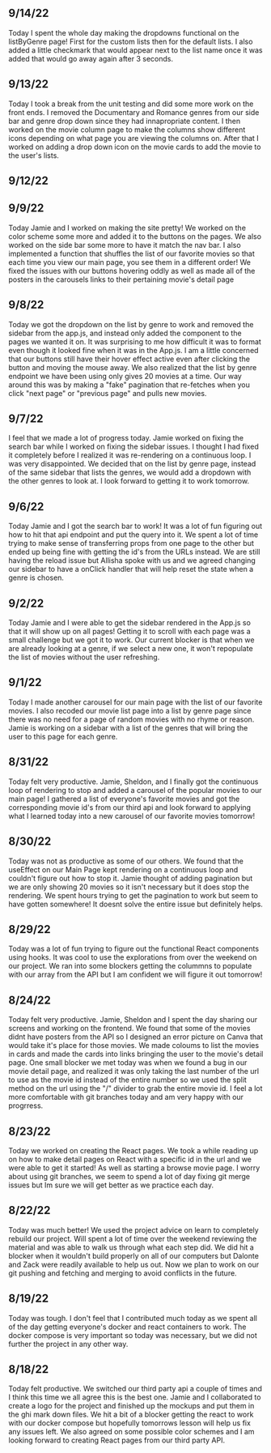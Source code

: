 ## 9/14/22
Today I spent the whole day making the dropdowns functional on the listByGenre page! First for the custom lists then for the default lists. I also added a little checkmark that would appear next to the list name once it was added that would go away again after 3 seconds. 

## 9/13/22
Today I took a break from the unit testing and did some more work on the front ends. I removed the Documentary and Romance genres from our side bar and genre drop down since they had innapropriate content. I then worked on the movie column page to make the columns show different icons depending on what page you are viewing the columns on. After that I worked on adding a drop down icon on the movie cards to add the movie to the user's lists.

## 9/12/22

## 9/9/22
Today Jamie and I worked on making the site pretty! We worked on the color scheme some more and added it to the buttons on the pages. We also worked on the side bar some more to have it match the nav bar. I also implemented a function that shuffles the list of our favorite movies so that each time you view our main page, you see them in a different order! We fixed the issues with our buttons hovering oddly as well as made all of the posters in the carousels links to their pertaining movie's detail page

## 9/8/22
Today we got the dropdown on the list by genre to work and removed the sidebar from the app.js, and instead only added the component to the pages we wanted it on. It was surprising to me how difficult it was to format even though it looked fine when it was in the App.js. I am a little concerned that our buttons still have their hover effect active even after clicking the button and moving the mouse away. We also realized that the list by genre endpoint we have been using only gives 20 movies at a time. Our way around this was by making a "fake" pagination that re-fetches when you click "next page" or "previous page" and pulls new movies.

## 9/7/22
I feel that we made a lot of progress today. Jamie worked on fixing the search bar while I worked on fixing the sidebar issues. I thought I had fixed it completely before I realized it was re-rendering on a continuous loop. I was very disappointed. We decided that on the list by genre page, instead of the same sidebar that lists the genres, we would add a dropdown with the other genres to look at. I look forward to getting it to work tomorrow.

## 9/6/22
Today Jamie and I got the search bar to work! It was a lot of fun figuring out how to hit that api endpoint and put the query into it. We spent a lot of time trying to make sense of transferring props from one page to the other but ended up being fine with getting the id's from the URLs instead. We are still having the reload issue but Allisha spoke with us and we agreed changing our sidebar to have a onClick handler that will help reset the state when a genre is chosen.

## 9/2/22
Today Jamie and I were able to get the sidebar rendered in the App.js so that it will show up on all pages! Getting it to scroll with each page was a small challenge but we got it to work. Our current blocker is that when we are already looking at a genre, if we select a new one, it won't repopulate the list of movies without the user refreshing.

## 9/1/22
Today I made another carousel for our main page with the list of our favorite movies. I also recoded our movie list page into a list by genre page since there was no need for a page of random movies with no rhyme or reason. Jamie is working on a sidebar with a list of the genres that will bring the user to this page for each genre.

## 8/31/22
Today felt very productive. Jamie, Sheldon, and I finally got the continuous loop of rendering to stop and added a carousel of the popular movies to our main page! I gathered a list of everyone's favorite movies and got the corresponding movie id's from our third api and look forward to applying what I learned today into a new carousel of our favorite movies tomorrow!

## 8/30/22
Today was not as productive as some of our others. We found that the useEffect on our Main Page kept rendering on a continuous loop and couldn't figure out how to stop it. Jamie thought of adding pagination but we are only showing 20 movies so it isn't necessary but it does stop the rendering. We spent hours trying to get the pagination to work but seem to have gotten somewhere! It doesnt solve the entire issue but definitely helps.

## 8/29/22
Today was a lot of fun trying to figure out the functional React components using hooks. It was cool to use the explorations from over the weekend on our project. We ran into some blockers getting the colummns to populate with our array from the API but I am confident we will figure it out tomorrow! 

## 8/24/22
Today felt very productive. Jamie, Sheldon and I spent the day sharing our screens and working on the frontend. We found that some of the movies didnt have posters from the API so I designed an error picture on Canva that would take it's place for those movies. We made coloums to list the movies in cards and made the cards into links bringing the user to the movie's detail page. One small blocker we met today was when we found a bug in our movie detail page, and realized it was only taking the last number of the url to use as the movie id instead of the entire number so we used the split method on the url using the "/" divider to grab the entire movie id. I feel a lot more comfortable with git branches today and am very happy with our progrress.

## 8/23/22
Today we worked on creating the React pages. We took a while reading up on how to make detail pages on React with a specific id in the url and we were able to get it started! As well as starting a browse movie page. I worry about using git branches, we seem to spend a lot of day fixing git merge issues but Im sure we will get better as we practice each day.

## 8/22/22
Today was much better! We used the project advice on learn to completely rebuild our project. Will spent a lot of time over the weekend reviewing the material and was able to walk us through what each step did. We did hit a blocker when it wouldn't build properly on all of our computers but Dalonte and Zack were readily available to help us out. Now we plan to work on our git pushing and fetching and merging to avoid conflicts in the future.

## 8/19/22
Today was tough. I don't feel that I contributed much today as we spent all of the day getting everyone's docker and react containers to work. The docker compose is very important so today was necessary, but we did not further the project in any other way.

## 8/18/22
Today felt productive. We switched our third party api a couple of times and I think this time we all agree this is the best one. Jamie and I collaborated to create a logo for the project and finished up the mockups and put them in the ghi mark down files. We hit a bit of a blocker getting the react to work with our docker compose but hopefully tomorrows lesson will help us fix any issues left. We also agreed on some possible color schemes and I am looking forward to creating React pages from our third party API.

